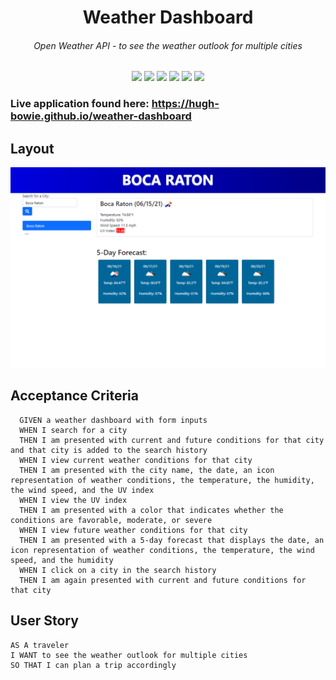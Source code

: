 <h1 align="center">Weather Dashboard</h1>
<h6 align="center">Open Weather API - to see the weather outlook for multiple cities</h6>
<p align="center">
    <img src="https://img.shields.io/badge/jQuery-blue"  />
    <img src="https://img.shields.io/badge/Javascript-yellow" />
    <img src="https://img.shields.io/badge/Bootstrap-purple" >
    <img src="https://img.shields.io/badge/HTML5-red" />
    <img src="https://img.shields.io/badge/Moment.js-green" />
    <img src="https://img.shields.io/badge/OpenWeather%20API-orange" />
</p>
<h3> Live application found here: <a href="https://hugh-bowie.github.io/weather-dashboard">https://hugh-bowie.github.io/weather-dashboard</a></h3>
<h2>Layout</h2>

<img src="https://github.com/hugh-bowie/weather-dashboard/blob/main/weather-dashboard.PNG">

## Acceptance Criteria

```
  GIVEN a weather dashboard with form inputs
  WHEN I search for a city
  THEN I am presented with current and future conditions for that city and that city is added to the search history
  WHEN I view current weather conditions for that city
  THEN I am presented with the city name, the date, an icon representation of weather conditions, the temperature, the humidity, the wind speed, and the UV index
  WHEN I view the UV index
  THEN I am presented with a color that indicates whether the conditions are favorable, moderate, or severe
  WHEN I view future weather conditions for that city
  THEN I am presented with a 5-day forecast that displays the date, an icon representation of weather conditions, the temperature, the wind speed, and the humidity
  WHEN I click on a city in the search history
  THEN I am again presented with current and future conditions for that city
```
## User Story

```
AS A traveler
I WANT to see the weather outlook for multiple cities
SO THAT I can plan a trip accordingly
```
